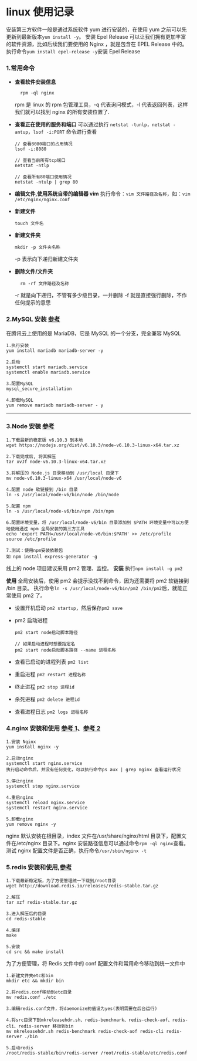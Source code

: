 # linux 使用记录

安装第三方软件一般是通过系统软件 yum 进行安装的，在使用 yum 之前可以先更新到最新版本`yum install -y`。
安装 Epel Release 可以让我们拥有更加丰富的软件资源，比如后续我们要使用的 Nginx ，就是包含在 EPEL Release 中的。执行命令`yum install epel-release -y`安装 Epel Release

### 1.常用命令

- **查看软件安装信息**
  ```
    rpm -ql nginx
  ```
  rpm 是 linux 的 rpm 包管理工具，-q 代表询问模式，-l 代表返回列表，这样我们就可以找到 nginx 的所有安装位置了.
  <!-- rpm 只能查看通过 yum 安装的软件信息，如果要查看自己安装的软件信息则要通过`ps -ef | grep nginx`查看 -->
- **查看正在使用的服务和端口**
  可以通过执行 `netstat -tunlp`，`netstat -antup`，`lsof -i:PORT` 命令进行查看

  ```
  // 查看8080端口的占用情况
  lsof -i:8080

  // 查看当前所有tcp端口
  netstat -ntlp

  // 查看所有80端口使用情况
  netstat -ntulp | grep 80
  ```

- **编辑文件,使用系统自带的编辑器 vim**
  执行命令：`vim 文件路径及名称`，如：`vim /etc/nginx/nginx.conf`

- **新建文件**
  ```
  touch 文件名
  ```
- **新建文件夹**
  ```
  mkdir -p 文件夹名称
  ```
  -p 表示向下递归新建文件夹
- **删除文件/文件夹**
  ```
    rm -rf 文件路径及名称
  ```
  -r 就是向下递归，不管有多少级目录，一并删除
  -f 就是直接强行删除，不作任何提示的意思

### 2.MySQL 安装 [参考](https://cloud.tencent.com/developer/labs/lab/10376)

在腾讯云上使用的是 MariaDB，它是 MySQL 的一个分支，完全兼容 MySQL

```
1.执行安装
yum install mariadb mariadb-server -y

2.启动
systemctl start mariadb.service
systemctl enable mariadb.service

3.配置MySQL
mysql_secure_installation

4.卸载MySQL
yum remove mariadb mariadb-server - y
```

---

### 3.Node 安装 [参考](https://cloud.tencent.com/developer/labs/lab/10040)

```
1.下载最新的稳定版 v6.10.3 到本地
wget https://nodejs.org/dist/v6.10.3/node-v6.10.3-linux-x64.tar.xz

2.下载完成后, 将其解压
tar xvJf node-v6.10.3-linux-x64.tar.xz

3.将解压的 Node.js 目录移动到 /usr/local 目录下
mv node-v6.10.3-linux-x64 /usr/local/node-v6

4.配置 node 软链接到 /bin 目录
ln -s /usr/local/node-v6/bin/node /bin/node

5.配置 npm
ln -s /usr/local/node-v6/bin/npm /bin/npm

6.配置环境变量，将 /usr/local/node-v6/bin 目录添加到 $PATH 环境变量中可以方便地使用通过 npm 全局安装的第三方工具
echo 'export PATH=/usr/local/node-v6/bin:$PATH' >> /etc/profile
source /etc/profile

7.测试：使用npm安装依赖包
如 npm install express-generator -g
```

线上的 node 项目建议采用 pm2 管理、监控。
**安装**
执行`npm install -g pm2`

**使用**
全局安装后，使用 pm2 会提示没找不到命令，因为还需要将 pm2 软链接到 /bin 目录。
执行命令`ln -s /usr/local/node-v6/bin/pm2 /bin/pm2`后，就能正常使用 pm2 了。

- 设置开机启动
  `pm2 startup`，然后保存`pm2 save`

- pm2 启动进程

  ```
  pm2 start node启动脚本路径

  // 如果启动进程时想要指定名
  pm2 start node启动脚本路径 --name 进程名称
  ```

- 查看已启动的进程列表
  `pm2 list`

- 重启进程
  `pm2 restart 进程名称`

- 终止进程
  `pm2 stop 进程id`
- 杀死进程
  `pm2 delete 进程id`
- 查看进程日志
  `pm2 logs 进程名称`

### 4.nginx 安装和使用 [参考 1](https://cloud.tencent.com/developer/labs/lab/10376)、[参考 2](https://www.cnblogs.com/zengfp/p/9897026.html)

```
1.安装 Nginx
yum install nginx -y

2.启动nginx
systemctl start nginx.service
执行启动命令后，并没有任何变化，可以执行命令ps aux | grep nginx 查看运行状况

3.停止nginx
systemctl stop nginx.service

4.重启nginx
systemctl reload nginx.service
systemctl restart nginx.service

5.卸载nginx
yum remove nginx -y

```

nginx 默认安装在根目录，index 文件在/usr/share/nginx/html 目录下，配置文件在/etc/nginx 目录下。nginx 安装路径信息可以通过命令`rpm -ql nginx`查看。
测试 nginx 配置文件是否正确，执行命令`/usr/sbin/nginx -t`

### 5.redis 安装和使用,[参考](https://blog.csdn.net/qq_39135287/article/details/83474865)

```
1.下载最新稳定版，为了方便管理统一下载到/root目录
wget http://download.redis.io/releases/redis-stable.tar.gz

2.解压
tar xzf redis-stable.tar.gz

3.进入解压后的目录
cd redis-stable

4.编译
make

5.安装
cd src && make install

```

为了方便管理，将 Redis 文件中的 conf 配置文件和常用命令移动到统一文件中

```
1.新建文件夹etc和bin
mkdir etc && mkdir bin

2.将redis.conf移动到etc目录
mv redis.conf ./etc

3.编辑redis.conf文件，将daemonize的值设为yes(表明需要在后台运行)

4.将src目录下到mkreleasehdr.sh、redis-benchmark、redis-check-aof、redis-cli、redis-server 移动到bin
mv mkreleasehdr.sh redis-benchmark redis-check-aof redis-cli redis-server ./bin

5.启动redis
/root/redis-stable/bin/redis-server /root/redis-stable/etc/redis.conf

```
